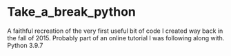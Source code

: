 # Take_a_break_python

A faithful recreation of the very first useful bit of code I created way back in the fall of 2015. Probably part of an online tutorial I was following along with.
Python 3.9.7
